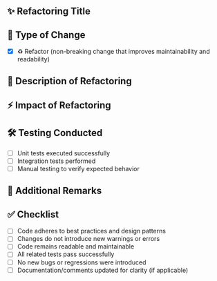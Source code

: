 <!-- Refactoring Pull Request Template -->

## ✨ Refactoring Title
<!-- Provide a clear and concise title, e.g., "Refactor user authentication logic for improved clarity" -->

## 🔄 Type of Change
- [X] ♻️ Refactor (non-breaking change that improves maintainability and readability)

## 📌 Description of Refactoring
<!-- Explain what was refactored and why. Mention any redundant code removed, logic improved, or structure enhanced. -->

## ⚡ Impact of Refactoring
<!-- Discuss improvements in code readability, maintainability, or performance. Mention any dependencies affected. -->

## 🛠️ Testing Conducted
- [ ] Unit tests executed successfully
- [ ] Integration tests performed
- [ ] Manual testing to verify expected behavior

## 📝 Additional Remarks
<!-- Any extra details for reviewers, including before/after comparisons or design decisions. -->

## ✅ Checklist
- [ ] Code adheres to best practices and design patterns
- [ ] Changes do not introduce new warnings or errors
- [ ] Code remains readable and maintainable
- [ ] All related tests pass successfully
- [ ] No new bugs or regressions were introduced
- [ ] Documentation/comments updated for clarity (if applicable)
